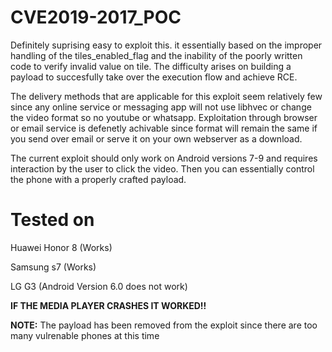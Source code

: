 # CVE2019-2017_POC
Definitely suprising easy to exploit this. it essentially based on the improper handling of the tiles_enabled_flag and the inability of the poorly written code to verify invalid value on tile. The difficulty arises on building a payload to succesfully take over the execution flow and achieve RCE.

The delivery methods that are applicable for this exploit seem relatively few since any online service or messaging app will not use libhvec or change the video format so no youtube or whatsapp. Exploitation through browser or email service is defenetly achivable since format will remain the same if you send over email or serve it on your own webserver as a download. 

The current exploit should only work on Android versions 7-9 and requires interaction by the user to click the video. Then you can essentially control the phone with a properly crafted payload.

# Tested on

Huawei Honor 8 (Works)

Samsung s7 (Works)

LG G3 (Android Version 6.0 does not work)

**IF THE MEDIA PLAYER CRASHES IT WORKED!!**


**NOTE:** The payload has been removed from the exploit since there are too many vulrenable phones at this time
